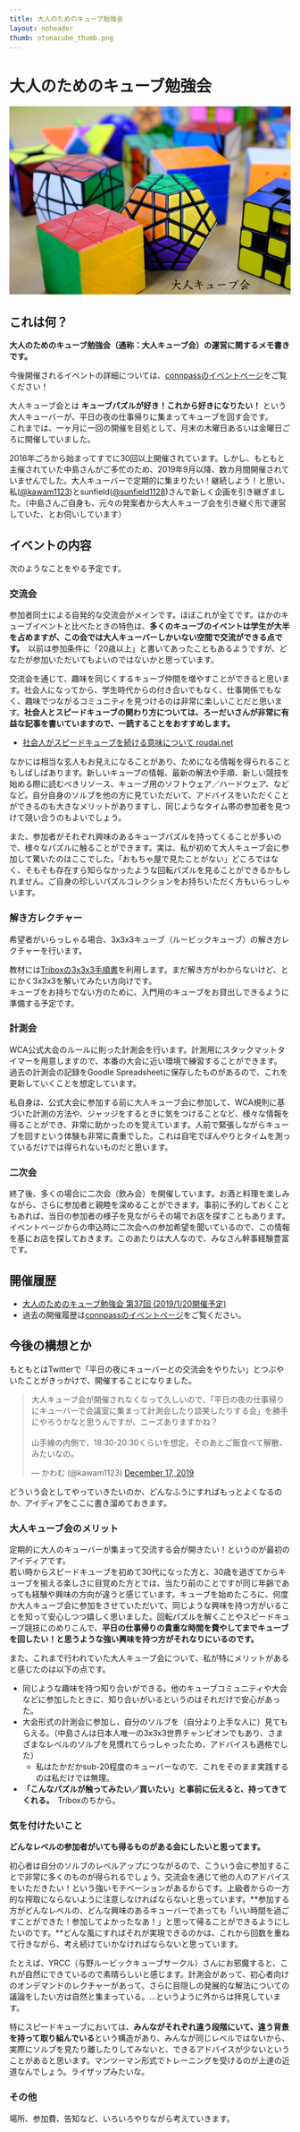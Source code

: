 ```yaml
---
title: 大人のためのキューブ勉強会
layout: noheader
thumb: otonacube_thumb.png
---
```


# 大人のためのキューブ勉強会
![大人のためのキューブ勉強会](../img/otonacube_thumb.png)
## これは何？
**大人のためのキューブ勉強会（通称：大人キューブ会）の運営に関するメモ書きです。**

今後開催されるイベントの詳細については、[connpassのイベントページ](https://otonarubik.connpass.com/)をご覧ください！

大人キューブ会とは **キューブパズルが好き！これから好きになりたい！** という大人キューバーが、平日の夜の仕事帰りに集まってキューブを回す会です。  
これまでは、一ヶ月に一回の開催を目処として、月末の木曜日あるいは金曜日ごろに開催していました。

2016年ごろから始まってすでに30回以上開催されています。しかし、もともと主催されていた中島さんがご多忙のため、2019年9月以降、数カ月間開催されていませんでした。大人キューバーで定期的に集まりたい！継続しよう！と思い、私([@kawam1123](https://twitter.com/kawam1123))とsunfield([@sunfield1128](https://twitter.com/sunfield1128))さんで新しく企画を引き継ぎました。（中島さんご自身も、元々の発案者から大人キューブ会を引き継ぐ形で運営していた、とお伺いしています）

## イベントの内容
次のようなことをやる予定です。

### 交流会
参加者同士による自発的な交流会がメインです。ほぼこれが全てです。ほかのキューブイベントと比べたときの特色は、**多くのキューブのイベントは学生が大半を占めますが、この会では大人キューバーしかいない空間で交流ができる点です。**　以前は参加条件に「20歳以上」と書いてあったこともあるようですが、どなたが参加いただいてもよいのではないかと思っています。

交流会を通じて、趣味を同じくするキューブ仲間を増やすことができると思います。社会人になってから、学生時代からの付き合いでもなく、仕事関係でもなく、趣味でつながるコミュニティを見つけるのは非常に楽しいことだと思います。**社会人とスピードキューブの関わり方については、ろーだいさんが非常に有益な記事を書いていますので、一読することをおすすめします。**

- [社会人がスピードキューブを続ける意味について roudai.net](http://roudai.net/other/advent-calendar2014/)

なかには相当な玄人もお見えになることがあり、ためになる情報を得られることもしばしばあります。新しいキューブの情報、最新の解法や手順、新しい競技を始める際に読むべきリソース、キューブ用のソフトウェア／ハードウェア、などなど。自分自身のソルブを他の方に見ていただいて、アドバイスをいただくことができるのも大きなメリットがありますし、同じようなタイム帯の参加者を見つけて競い合うのもよいでしょう。

また、参加者がそれぞれ興味のあるキューブパズルを持ってくることが多いので、様々なパズルに触ることができます。実は、私が初めて大人キューブ会に参加して驚いたのはここでした。「おもちゃ屋で見たことがない」どころではなく、そもそも存在すら知らなかったような回転パズルを見ることができるかもしれません。ご自身の珍しいパズルコレクションをお持ちいただく方もいらっしゃいます。

### 解き方レクチャー
希望者がいらっしゃる場合、3x3x3キューブ（ルービックキューブ）の解き方レクチャーを行います。

教材には[Triboxの3x3x3手順書](https://store.tribox.com/products/detail.php?product_id=2643)を利用します。まだ解き方がわからないけど、とにかく3x3x3を解いてみたい方向けです。  
キューブをお持ちでない方のために、入門用のキューブをお貸出しできるように準備する予定です。

### 計測会
WCA公式大会のルールに則った計測会を行います。計測用にスタックマットタイマーを用意しますので、本番の大会に近い環境で練習することができます。  
過去の計測会の記録をGoodle Spreadsheetに保存したものがあるので、これを更新していくことを想定しています。

私自身は、公式大会に参加する前に大人キューブ会に参加して、WCA規則に基づいた計測の方法や、ジャッジをするときに気をつけることなど、様々な情報を得ることができ、非常に助かったのを覚えています。人前で緊張しながらキューブを回すという体験も非常に貴重でした。これは自宅でぼんやりとタイムを測っているだけでは得られないものだと思います。

### 二次会
終了後、多くの場合に二次会（飲み会）を開催しています。お酒と料理を楽しみながら、さらに参加者と親睦を深めることができます。事前に予約しておくこともあれば、当日の参加者の様子を見ながらその場でお店を探すこともあります。イベントページからの申込時に二次会への参加希望を聞いているので、この情報を基にお店を探しておきます。このあたりは大人なので、みなさん幹事経験豊富です。

## 開催履歴
- [大人のためのキューブ勉強会 第37回 (2019/1/20開催予定)](./eventinfo-no37.html)
- 過去の開催履歴は[connpassのイベントページ](https://otonarubik.connpass.com/)をご覧ください。

## 今後の構想とか
もともとはTwitterで「平日の夜にキューバーとの交流会をやりたい」とつぶやいたことがきっかけで、開催することになりました。
<blockquote class="twitter-tweet"><p lang="ja" dir="ltr">大人キューブ会が開催されなくなって久しいので、「平日の夜の仕事帰りにキューバーで会議室に集まって計測会したり談笑したりする会」を勝手にやろうかなと思うんですが、ニーズありますかね？<br><br>山手線の内側で、18:30-20:30くらいを想定。そのあとご飯食べて解散、みたいなの。</p>&mdash; かわむ (@kawam1123) <a href="https://twitter.com/kawam1123/status/1206926724094541824?ref_src=twsrc%5Etfw">December 17, 2019</a></blockquote> <script async src="https://platform.twitter.com/widgets.js" charset="utf-8"></script>

どういう会としてやっていきたいのか、どんなふうにすればもっとよくなるのか、アイディアをここに書き溜めておきます。

### 大人キューブ会のメリット
 定期的に大人のキューバーが集まって交流する会が開きたい！というのが最初のアイディアです。  
 若い時からスピードキューブを初めて30代になった方と、30歳を過ぎてからキューブを揃える楽しさに目覚めた方とでは、当たり前のことですが同じ年齢であっても経験や興味の方向が違うと感じています。キューブを始めたころに、何度か大人キューブ会に参加をさせていただいて、同じような興味を持つ方がいることを知って安心しつつ嬉しく思いました。回転パズルを解くことやスピードキューブ競技にのめりこんで、**平日の仕事帰りの貴重な時間を費やしてまでキューブを回したい！と思うような強い興味を持つ方がそれなりにいるのです。**

 また、これまで行われていた大人キューブ会について、私が特にメリットがあると感じたのは以下の点です。
- 同じような趣味を持つ知り合いができる。他のキューブコミュニティや大会などに参加したときに、知り合いがいるというのはそれだけで安心があった。
- 大会形式の計測会に参加し、自分のソルブを（自分より上手な人に）見てもらえる。（中島さんは日本人唯一の3x3x3世界チャンピオンでもあり、さまざまなレベルのソルブを見慣れてらっしゃったため、アドバイスも適格でした）
   - 私はたかだかsub-20程度のキューバーなので、これをそのまま実践するのは私だけでは無理。
- **「こんなパズルが触ってみたい／買いたい」と事前に伝えると、持ってきてくれる。**　Triboxのちから。
 
### 気を付けたいこと
**どんなレベルの参加者がいても得るものがある会にしたいと思ってます。**

初心者は自分のソルブのレベルアップにつながるので、こういう会に参加することで非常に多くのものが得られるでしょう。交流会を通じて他の人のアドバイスをいただきたい！という強いモチベーションがあるからです。上級者からの一方的な搾取にならないように注意しなければならないと思っています。**参加する方がどんなレベルの、どんな興味のあるキューバーであっても「いい時間を過ごすことができた！参加してよかったなあ！」と思って帰ることができるようにしたいのです。**どんな風にすればそれが実現できるのかは、これから回数を重ねて行きながら、考え続けていかなければならないと思っています。

たとえば、YRCC（与野ルービックキューブサークル）さんにお邪魔すると、これが自然にできているので素晴らしいと感じます。計測会があって、初心者向けのオンデマンドのレクチャーがあって、さらに目隠しの発展的な解法についての議論をしたい方は自然と集まっている。…というように外からは拝見しています。

特にスピードキューブにおいては、**みんながそれぞれ違う段階にいて、違う背景を持って取り組んでいる**という構造があり、みんなが同じレベルではないから、実際にソルブを見たり離したりしてみないと、できるアドバイスが少ないということがあると思います。マンツーマン形式でトレーニングを受けるのが上達の近道なんでしょう。ライザップみたいな。

### その他
場所、参加費、告知など、いろいろやりながら考えていきます。